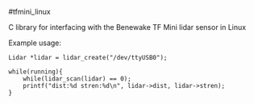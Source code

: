 #tfmini_linux

C library for interfacing with the Benewake TF Mini lidar sensor in Linux

Example usage:

    Lidar *lidar = lidar_create("/dev/ttyUSB0");

    while(running){
        while(lidar_scan(lidar) == 0);
        printf("dist:%d stren:%d\n", lidar->dist, lidar->stren);
    }
